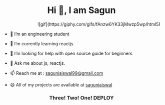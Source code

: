 <h1 align="center"> Hi 👋, I am Sagun</h1>
<!--
**sagunjaiswal/sagunjaiswal** is a ✨ _special_ ✨ repository because its `README.md` (this file) appears on your GitHub profile.-->

<div align="right">![gif](https://giphy.com/gifs/fAnzw6YK33jMwzp5wp/html5)</div>
<div align="left">
 
- 🔭 I’m an engineering student

- 🌱 I’m currently learning reactjs

- 🤔 I’m looking for help with open source guide for beginners

- 💬 Ask me about js, reactjs.

- 📫 Reach me at : sagunjaiswal99@gmail.com

- 😄 All of my projects are available at [sagunjaiswal](https://github.com/sagunjaiswal/sagunjaiswal)
</div>

<!-- **- ⚡ Fun fact:-->
 
<h3 align="center"> Three! Two! One! DEPLOY</h1>
